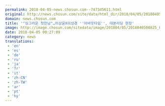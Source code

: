 ```yaml
---
permalink: 2018-04-05-news.chosun.com--747345611.html
original: http://news.chosun.com/site/data/html_dir/2018/04/05/2018040500850.html
domain: news.chosun.com
title: '"싱그러운 첫만남"…이상윤X이성경 ''어바웃타임'', 대본리딩 현장'
image: http://image.chosun.com/sitedata/image/201804/05/2018040500825_0.jpg
date: 2018-04-05 00:27:09
category: news
translations: 
 - 'en'
 - 'es'
 - 'de'
 - 'ru'
 - 'ja'
 - 'fr'
 - 'it'
 - 'zh-CN'
 - 'zh-TW'
 - 'ar'
 - 'pt'
 - 'hy'
---
```



